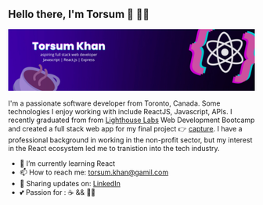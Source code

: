 ## Hello there, I'm Torsum 👋 👨‍💻

![](https://github.com/torsumkhan/torsumkhan/blob/main/Simple%20Technology%20LinkedIn%20Banner%20(1).png?raw=true)

I'm a passionate software developer from Toronto, Canada. Some technologies I enjoy working with include ReactJS, Javascript, APIs. I recently graduated from from [Lighthouse Labs](https://www.lighthouselabs.ca/en) Web Development Bootcamp and created a full stack web app for my final project 👉 [capture](https://github.com/torsumkhan/capsule-social-media-app). I have a professional background in working in the non-profit sector, but my interest in the React ecosystem led me to tranistion into the tech industry. 

- 🌱 I’m currently learning React
- 📫 How to reach me: torsum.khan@gamil.com
- 💼 Sharing updates on:  [LinkedIn](https://www.linkedin.com/in/torsum-khan-pmp-402aa167/)
- 💕 Passion for : ☕ && 👨‍💻
